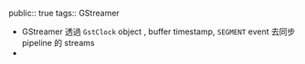 public:: true
tags:: GStreamer

- GStreamer 透過 `GstClock` object , buffer timestamp, `SEGMENT` event 去同步 pipeline 的 streams
-
